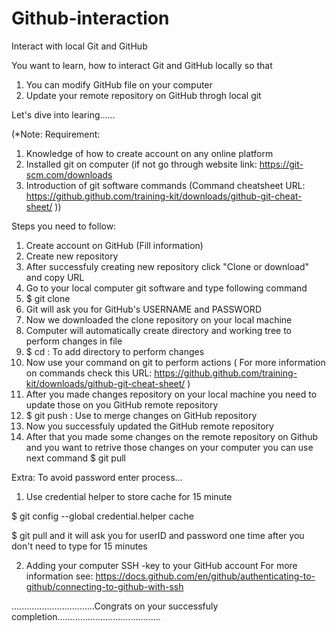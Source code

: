 # Github-interaction
Interact with local Git and GitHub

You want to learn, how to interact Git and GitHub locally so that 
1. You can modify GitHub file on your computer 
2. Update your remote repository on GitHub throgh local git

Let's dive into learing......

(*Note:  Requirement: 
1. Knowledge of how to create account on any online platform
2. Installed git on computer (if not go through website link: https://git-scm.com/downloads
3. Introduction of git software commands (Command cheatsheet URL: https://github.github.com/training-kit/downloads/github-git-cheat-sheet/ ))                       

Steps you need to follow: 
1. Create account on GitHub (Fill information)
2. Create new repository
3. After successfuly creating new repository click "Clone or download" and copy URL
4. Go to your local computer git software and type following command
5. $ git clone <paste URL>
6. Git will ask you for GitHub's USERNAME and PASSWORD
7. Now we downloaded the clone repository on your local machine
8. Computer will automatically create directory and working tree to perform changes in file
9. $ cd <repository name>   : To add directory to perform changes
10. Now use your command on git to perform actions 
    ( For more information on commands check this URL: https://github.github.com/training-kit/downloads/github-git-cheat-sheet/ )
11. After you made changes repository on your local machine you need to update those on you GitHub remote repository
12. $ git push  : Use to merge changes on GitHub repository
13. Now you successfuly updated the GitHub remote repository
14. After that you made some changes on the remote repository on Github and you want to retrive those changes on your computer you
    can use next command
    $ git pull

Extra: To avoid password enter process...

1. Use credential helper to store cache for 15 minute  

$ git config --global credential.helper cache

$ git pull and it will ask you for userID and password one time after you don't need to type for 15 minutes

2. Adding your computer SSH -key to your GitHub account 
For more information see: https://docs.github.com/en/github/authenticating-to-github/connecting-to-github-with-ssh


.................................Congrats on your successfuly completion.........................................

